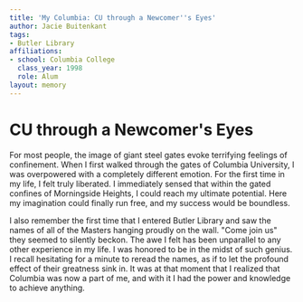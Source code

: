 ```yaml
---
title: 'My Columbia: CU through a Newcomer''s Eyes'
author: Jacie Buitenkant
tags:
- Butler Library
affiliations:
- school: Columbia College
  class_year: 1998
  role: Alum
layout: memory
---
```


# CU through a Newcomer's Eyes

For most people, the image of giant steel gates evoke terrifying feelings of confinement. When I first walked through the gates of Columbia University, I was overpowered with a completely different emotion. For the first time in my life, I felt truly liberated. I immediately sensed that within the gated confines of Morningside Heights, I could reach my ultimate potential. Here my imagination could finally run free, and my success would be boundless.

I also remember the first time that I entered Butler Library and saw the names of all of the Masters hanging proudly on the wall. "Come join us" they seemed to silently beckon. The awe I felt has been unparallel to any other experience in my life. I was honored to be in the midst of such genius. I recall hesitating for a minute to reread the names, as if to let the profound effect of their greatness sink in. It was at that moment that I realized that Columbia was now a part of me, and with it I had the power and knowledge to achieve anything.
